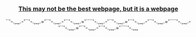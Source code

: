 <h3 align="center">
  <a href="https://itsiakkas.com" alt="keybraker" target="_blank" rel="noopener noreferrer">
    This may not be the best webpage, but it is a webpage
  </a>
</h3>

<div style="overflow-x:hidden; text-align: center;">
``'-.,_,.-'``'-.,_,.='``'-.,_,.-'``'-.,_,.='````'-.,_,.-'``'-.,_,.='``'-.,_,.-'``'-.,_,.='````'-.,_,.-'``'-.,_,.='``'-.,_,.-'``'-.,_,.='````'-.,_,
</div>

<!-- A day in the life -->
<!-- ![Keybraker's github stats](https://github-readme-stats.vercel.app/api?username=keybraker&show_icons=true&theme=onedark) -->

<!-- <p align="center">
  <img height="50%" width="auto" src ="https://github-readme-stats.vercel.app/api?username=keybraker&show_icons=true&count_private=true&theme=darcula&hide_border=true&hide=issues,contribs&bg_color=00000000">
  <img src ="https://github-readme-streak-stats.herokuapp.com?user=keybraker&theme=darcula&hide_border=true&background=FFFFFF00">
</p> -->

<!-- <p align="center">
  <img align="left" src ="https://github-readme-stats.vercel.app/api/pin/?username=keybraker&repo=ytdx">
  <img align="right" src ="https://github-readme-stats.vercel.app/api/pin/?username=keybraker&repo=pixel-weather">
</p> -->

